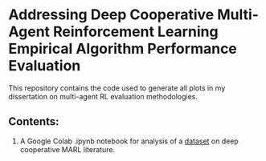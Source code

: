 # Addressing Deep Cooperative Multi-Agent Reinforcement Learning Empirical Algorithm Performance Evaluation

This repository contains the code used to generate all plots in my dissertation on multi-agent RL evaluation methodologies.

## Contents:

1. A Google Colab .ipynb notebook for analysis of a [dataset](https://drive.google.com/file/d/1XZXIEQU1zgq8nhROVukWnriCBRdUMtdO/view?usp=sharing) on deep cooperative MARL literature.
